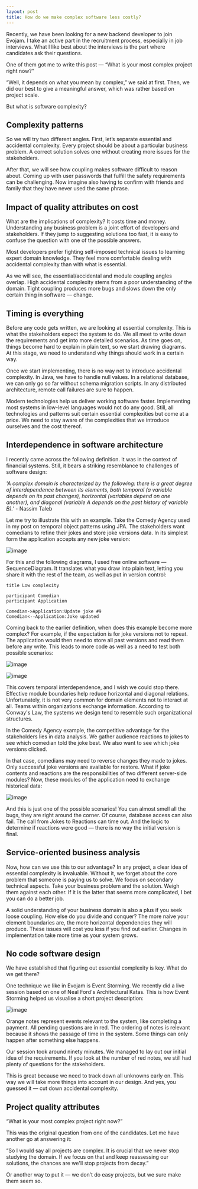 ```yaml
---
layout: post
title: How do we make complex software less costly?
---
```


Recently, we have been looking for a new backend developer to join Evojam. I take an active part in the recruitment process, especially in job interviews. What I like best about the interviews is the part where candidates ask their questions.

One of them got me to write this post — “What is your most complex project right now?”

“Well, it depends on what you mean by complex,” we said at first. Then, we did our best to give a meaningful answer, which was rather based on project scale.

But what is software complexity?

## Complexity patterns

So we will try two different angles. First, let’s separate essential and accidental complexity. Every project should be about a particular business problem. A correct solution solves one without creating more issues for the stakeholders.

After that, we will see how coupling makes software difficult to reason about. Coming up with user passwords that fulfill the safety requirements can be challenging. Now imagine also having to confirm with friends and family that they have never used the same phrase.

## Impact of quality attributes on cost

What are the implications of complexity? It costs time and money. Understanding any business problem is a joint effort of developers and stakeholders. If they jump to suggesting solutions too fast, it is easy to confuse the question with one of the possible answers.

Most developers prefer fighting self-imposed technical issues to learning expert domain knowledge. They feel more comfortable dealing with accidental complexity than with what is essential.

As we will see, the essential/accidental and module coupling angles overlap. High accidental complexity stems from a poor understanding of the domain. Tight coupling produces more bugs and slows down the only certain thing in software — change.

## Timing is everything

Before any code gets written, we are looking at essential complexity. This is what the stakeholders expect the system to do. We all meet to write down the requirements and get into more detailed scenarios. As time goes on, things become hard to explain in plain text, so we start drawing diagrams. At this stage, we need to understand why things should work in a certain way.

Once we start implementing, there is no way not to introduce accidental complexity. In Java, we have to handle null values. In a relational database, we can only go so far without schema migration scripts. In any distributed architecture, remote call failures are sure to happen.

Modern technologies help us deliver working software faster. Implementing most systems in low-level languages would not do any good. Still, all technologies and patterns suit certain essential complexities but come at a price. We need to stay aware of the complexities that we introduce ourselves and the cost thereof.

## Interdependence in software architecture

I recently came across the following definition. It was in the context of financial systems. Still, it bears a striking resemblance to challenges of software design:

*'A complex domain is characterized by the following: there is a great degree of interdependence between its elements, both temporal (a variable depends on its past changes), horizontal (variables depend on one another), and diagonal (variable A depends on the past history of variable B).'* - Nassim Taleb

Let me try to illustrate this with an example. Take the Comedy Agency used in my post on temporal object patterns using JPA. The stakeholders want comedians to refine their jokes and store joke versions data. In its simplest form the application accepts any new joke version:

![image](https://user-images.githubusercontent.com/49154776/121803802-7a337580-cc43-11eb-83e2-7c6e4104a459.png)

For this and the following diagrams, I used free online software — SequenceDiagram. It translates what you draw into plain text, letting you share it with the rest of the team, as well as put in version control:

```
title Low complexity

participant Comedian
participant Application

Comedian->Application:Update joke #9
Comedian<--Application:Joke updated
```

Coming back to the earlier definition, when does this example become more complex? For example, if the expectation is for joke versions not to repeat. The application would then need to store all past versions and read them before any write. This leads to more code as well as a need to test both possible scenarios:

![image](https://user-images.githubusercontent.com/49154776/121803819-90d9cc80-cc43-11eb-8f93-82d42f0d2b7d.png)

![image](https://user-images.githubusercontent.com/49154776/121803832-98997100-cc43-11eb-8a1b-dc2fffe252a5.png)

This covers temporal interdependence, and I wish we could stop there. Effective module boundaries help reduce horizontal and diagonal relations. Unfortunately, it is not very common for domain elements not to interact at all. Teams within organizations exchange information. According to Conway's Law, the systems we design tend to resemble such organizational structures.

In the Comedy Agency example, the competitive advantage for the stakeholders lies in data analysis. We gather audience reactions to jokes to see which comedian told the joke best. We also want to see which joke versions clicked.

In that case, comedians may need to reverse changes they made to jokes. Only successful joke versions are available for restore. What if joke contents and reactions are the responsibilities of two different server-side modules? Now, these modules of the application need to exchange historical data:

![image](https://user-images.githubusercontent.com/49154776/121803842-a949e700-cc43-11eb-93b8-7abfb48f3435.png)

And this is just one of the possible scenarios! You can almost smell all the bugs, they are right around the corner. Of course, database access can also fail. The call from Jokes to Reactions can time out. And the logic to determine if reactions were good — there is no way the initial version is final.

## Service-oriented business analysis

Now, how can we use this to our advantage? In any project, a clear idea of essential complexity is invaluable. Without it, we forget about the core problem that someone is paying us to solve. We focus on secondary technical aspects. Take your business problem and the solution. Weigh them against each other. If it is the latter that seems more complicated, I bet you can do a better job.

A solid understanding of your business domain is also a plus if you seek loose coupling. How else do you divide and conquer? The more naive your element boundaries are, the more horizontal dependencies they will produce. These issues will cost you less if you find out earlier. Changes in implementation take more time as your system grows.

## No code software design

We have established that figuring out essential complexity is key. What do we get there?

One technique we like in Evojam is Event Storming. We recently did a live session based on one of Neal Ford's Architectural Katas. This is how Event Storming helped us visualise a short project description:

![image](https://user-images.githubusercontent.com/49154776/121803852-b1098b80-cc43-11eb-846a-1d89f489a27d.png)

Orange notes represent events relevant to the system, like completing a payment. All pending questions are in red. The ordering of notes is relevant because it shows the passage of time in the system. Some things can only happen after something else happens.

Our session took around ninety minutes. We managed to lay out our initial idea of the requirements. If you look at the number of red notes, we still had plenty of questions for the stakeholders.

This is great because we need to track down all unknowns early on. This way we will take more things into account in our design. And yes, you guessed it — cut down accidental complexity.

## Project quality attributes

“What is your most complex project right now?”

This was the original question from one of the candidates. Let me have another go at answering it:

“So I would say all projects are complex. It is crucial that we never stop studying the domain. If we focus on that and keep reassessing our solutions, the chances are we'll stop projects from decay.”

Or another way to put it — we don’t do easy projects, but we sure make them seem so.
